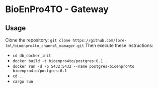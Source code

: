 # BioEnPro4TO - Gateway

## Usage
Clone the repository:
`git clone https://github.com/lore-lml/bioenpro4to_channel_manager.git`
Then execute these instructions:
- `cd db_docker_init`
- `docker build -t bioenpro4to/postgres:0.1 .`
- `docker run -d -p 5432:5432 --name postgres-bioenpro4to bioenpro4to/postgres:0.1`
- `cd ..`
- `cargo run`

